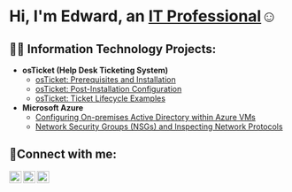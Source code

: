 <h1>Hi, I'm Edward, an <a href="https://www.linkedin.com/in/eddie-confer-689125269/">IT Professional</a>☺</h1>

<h2>👨‍💻 Information Technology Projects:</h2>

- <b>osTicket (Help Desk Ticketing System)</b>
  - [osTicket: Prerequisites and Installation](https://github.com/eddieconfer/osticket-prereqs)
  - [osTicket: Post-Installation Configuration](https://github.com/eddieconfer/post-install-config)
  - [osTicket: Ticket Lifecycle Examples](https://github.com/eddieconfer/ticket-lifecycle)
- <b>Microsoft Azure</b>
  - [Configuring On-premises Active Directory within Azure VMs](https://github.com/eddieconfer/configure-ad)
  - [Network Security Groups (NSGs) and Inspecting Network Protocols](https://github.com/eddieconfer/azure-network-protocols)

<h2>🤳Connect with me:</h2>

[<img align="left" alt="Josh | Twitter" width="22px" src="https://cdn.jsdelivr.net/npm/simple-icons@v3/icons/twitter.svg" />][twitter]
[<img align="left" alt="Josh | LinkedIn" width="22px" src="https://cdn.jsdelivr.net/npm/simple-icons@v3/icons/linkedin.svg" />][linkedin]
[<img align="left" alt="Josh | Instagram" width="22px" src="https://cdn.jsdelivr.net/npm/simple-icons@v3/icons/instagram.svg" />][instagram]

[twitter]: https://twitter.com/Josh
[instagram]: https://www.instagram.com/Josh
[linkedin]: https://linkedin.com/in/Josh
